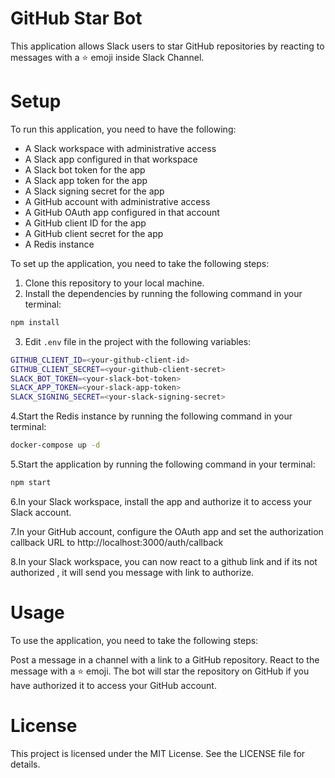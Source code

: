# GitHub Star Bot
This application allows Slack users to star GitHub repositories by reacting to messages with a :star: emoji inside Slack Channel.

# Setup
To run this application, you need to have the following:

* A Slack workspace with administrative access <br />
* A Slack app configured in that workspace <br />
* A Slack bot token for the app <br />
* A Slack app token for the app <br />
* A Slack signing secret for the app <br />
* A GitHub account with administrative access <br />
* A GitHub OAuth app configured in that account <br />
* A GitHub client ID for the app <br />
* A GitHub client secret for the app <br />
* A Redis instance <br />

To set up the application, you need to take the following steps:

1. Clone this repository to your local machine.
2. Install the dependencies by running the following command in your terminal:
```bash
npm install
```
3. Edit `.env` file in the project with the following variables:
```bash
GITHUB_CLIENT_ID=<your-github-client-id>
GITHUB_CLIENT_SECRET=<your-github-client-secret>
SLACK_BOT_TOKEN=<your-slack-bot-token>
SLACK_APP_TOKEN=<your-slack-app-token>
SLACK_SIGNING_SECRET=<your-slack-signing-secret>
```
4.Start the Redis instance by running the following command in your terminal:
```bash
docker-compose up -d
```
5.Start the application by running the following command in your terminal:
```bash
npm start
```
6.In your Slack workspace, install the app and authorize it to access your Slack account.

7.In your GitHub account, configure the OAuth app and set the authorization callback URL to http://localhost:3000/auth/callback

8.In your Slack workspace, you can now react to a github link and if its not authorized , it will send you message with link to authorize.

# Usage
To use the application, you need to take the following steps:

Post a message in a channel with a link to a GitHub repository.
React to the message with a :star: emoji.
The bot will star the repository on GitHub if you have authorized it to access your GitHub account.

# License
This project is licensed under the MIT License. See the LICENSE file for details.
